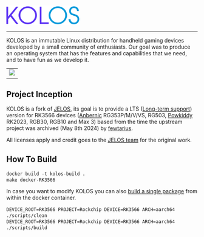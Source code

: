 <img src="https://raw.githubusercontent.com/AnonLinuxOS/.github/main/logo_96dpi.png" width=192>

---

KOLOS is an immutable Linux distribution for handheld gaming devices developed by a small community of enthusiasts. Our goal was to produce an operating system that has the features and capabilities that we need, and to have fun as we develop it.

<table>
  <tr>
    <td><img src="https://i.imgur.com/7xTtsu0.png"/></td>
  </tr>
</table>

## Project Inception

KOLOS is a fork of [JELOS](https://github.com/JustEnoughLinuxOS), its goal is to provide a LTS ([Long-term support](https://en.wikipedia.org/wiki/Long-term_support)) version for RK3566 devices ([Anbernic](https://anbernic.com/) RG353P/M/V/VS, RG503, [Powkiddy](https://powkiddy.com/) RK2023, RGB30, RGB10 and Max 3) based from the time the upstream project was archived (May 8th 2024) by [fewtarius](https://github.com/fewtarius).

All licenses apply and credit goes to the [JELOS team](https://github.com/JustEnoughLinuxOS/distribution/graphs/contributors) for the original work.

## How To Build

    docker build -t kolos-build .
    make docker-RK3566

In case you want to modify KOLOS you can also [build a single package](https://github.com/JustEnoughLinuxOS/distribution/blob/c746e283a9f63bb4ec93583a8fc3aa23f3fec3b0/documentation/DEVEL_BUILDING_JELOS.md#building-a-single-package) from within the docker container.

    DEVICE_ROOT=RK3566 PROJECT=Rockchip DEVICE=RK3566 ARCH=aarch64 ./scripts/clean
    DEVICE_ROOT=RK3566 PROJECT=Rockchip DEVICE=RK3566 ARCH=aarch64 ./scripts/build
